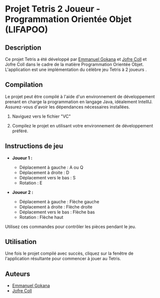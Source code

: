 # Projet Tetris 2 Joueur - Programmation Orientée Objet (LIFAPOO)

## Description
Ce projet Tetris a été développé par [Emmanuel Gokana](https://github.com/emmanuelgkn) et [Jofre Coll](https://github.com/Jofrix98) et Jofre Coll dans le cadre de la matière Programmation Orientée Objet. L'application est une implémentation du célèbre jeu Tetris à 2 joueurs .

## Compilation
Le projet peut être compilé à l'aide d'un environnement de développement prenant en charge la programmation en langage Java, idéalement IntellIJ. Assurez-vous d'avoir les dépendances nécessaires installées.

1. Naviguez vers le fichier "VC"

2. Compilez le projet en utilisant votre environnement de développement préféré.

## Instructions de jeu
- **Joueur 1 :**
    - Déplacement à gauche : A ou Q
    - Déplacement à droite : D
    - Déplacement vers le bas : S
    - Rotation : E

- **Joueur 2 :**
    - Déplacement à gauche : Flèche gauche
    - Déplacement à droite : Flèche droite
    - Déplacement vers le bas : Flèche bas
    - Rotation : Flèche haut

Utilisez ces commandes pour contrôler les pièces pendant le jeu.

## Utilisation
Une fois le projet compilé avec succès, cliquez sur la fenêtre de l'application résultante pour commencer à jouer au Tetris.

## Auteurs
- [Emmanuel Gokana](https://github.com/emmanuelgkn)
- [Jofre Coll](https://github.com/Jofrix98)
